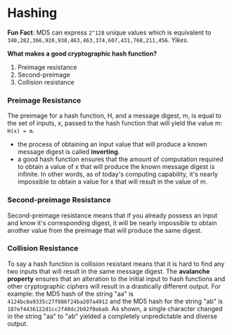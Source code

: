 # Hashing
**Fun Fact**: MD5 can express `2^128` unique values which is equivalent to `340,282,366,920,938,463,463,374,607,431,768,211,456`. *Yikes*.

**What makes a good cryptographic hash function?**
1. Preimage resistance
2. Second-preimage
3. Collision resistance

### Preimage Resistance
The preimage for a hash function, H, and a message digest, m, is equal to the set of inputs, x, passed to the hash function that will yield the value m: `H(x) = m`.
 - the process of obtaining an input value that will produce a known message digest is called **inverting**.
 - a good hash function ensures that the amount of computation required to obtain a value of x that will produce the known message digest is infinite. In other words, as of today's computing capability, it's nearly impossible to obtain a value for x that will result in the value of m.
 
### Second-preimage Resistance
Second-preimage resistance means that if you already possess an input and know it's corresponding digest, it will be nearly impossible to obtain another value from the preimage that will produce the same digest. 

### Collision Resistance
To say a hash function is collision resistant means that it is hard to find any two inputs that will result in the same message digest. The **avalanche property** ensures that an alteration to the initial input to hash functions and other cryptographic ciphers will result in a drastically different output. For example: the MD5 hash of the string "aa" is `4124bc0a9335c27f086f24ba207a4912` and the MD5 hash for the string "ab" is `187ef4436122d1cc2f40dc2b92f0eba0`. As shown, a single character changed in the string "aa" to "ab" yielded a completely unpredictable and diverse output. 
